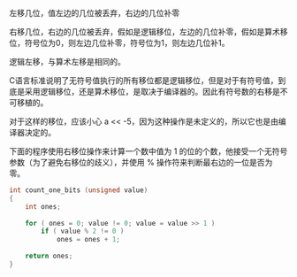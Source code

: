 左移几位，值左边的几位被丢弃，右边的几位补零

右移几位，右边的几位被丢弃，假如是逻辑移位，左边的几位补零，假如是算术移位，符号位为0，则左边几位补零，符号位为1，则左边几位补1。

逻辑左移，与算术左移是相同的。

C语言标准说明了无符号值执行的所有移位都是逻辑移位，但是对于有符号值，到底是采用逻辑移位，还是算术移位，是取决于编译器的。因此有符号数的右移是不可移植的。

对于这样的移位，应该小心 a << -5，因为这种操作是未定义的，所以它也是由编译器决定的。

下面的程序使用右移位操作来计算一个数中值为 1 的位的个数，他接受一个无符号参数（为了避免右移位的歧义），并使用 % 操作符来判断最右边的一位是否为零。

```c
int count_one_bits (unsigned value)
{
    int ones;
    
    for ( ones = 0; value != 0; value = value >> 1 )
        if ( value % 2 != 0 )
            ones = ones + 1;
            
    return ones;
}
```
